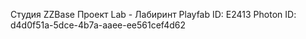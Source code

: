 Студия ZZBase
Проект Lab - Лабиринт
Playfab ID: E2413
Photon ID: d4d0f51a-5dce-4b7a-aaee-ee561cef4d62
